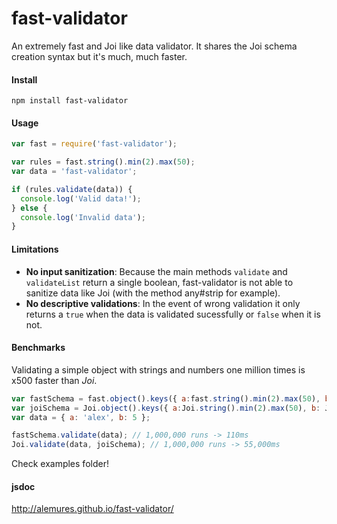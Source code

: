 # fast-validator
An extremely fast and Joi like data validator. It shares the Joi schema creation syntax but it's much, much faster.

#### Install
```
npm install fast-validator
```

#### Usage
```javascript
var fast = require('fast-validator');

var rules = fast.string().min(2).max(50);
var data = 'fast-validator';

if (rules.validate(data)) {
  console.log('Valid data!');
} else {
  console.log('Invalid data');
}
```

#### Limitations
* **No input sanitization**: Because the main methods `validate` and `validateList` return a single boolean, fast-validator is not able to sanitize data like Joi (with the method any#strip for example).
* **No descriptive validations**: In the event of wrong validation it only returns a `true` when the data is validated sucessfully or `false` when it is not.

#### Benchmarks
Validating a simple object with strings and numbers one million times is x500 faster than *Joi*.

```javascript
var fastSchema = fast.object().keys({ a:fast.string().min(2).max(50), b: fast.number().min(2).max(50) });
var joiSchema = Joi.object().keys({ a:Joi.string().min(2).max(50), b: Joi.number().min(2).max(50) });
var data = { a: 'alex', b: 5 };

fastSchema.validate(data); // 1,000,000 runs -> 110ms
Joi.validate(data, joiSchema); // 1,000,000 runs -> 55,000ms
```
Check examples folder!

#### jsdoc
http://alemures.github.io/fast-validator/